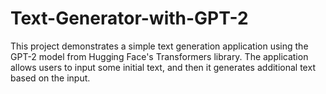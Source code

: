 # Text-Generator-with-GPT-2
This project demonstrates a simple text generation application using the GPT-2 model from Hugging Face's Transformers library. The application allows users to input some initial text, and then it generates additional text based on the input.
